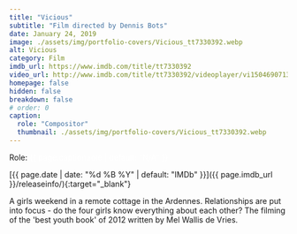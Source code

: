 ```yaml
---
title: "Vicious"
subtitle: "Film directed by Dennis Bots"
date: January 24, 2019
image: ./assets/img/portfolio-covers/Vicious_tt7330392.webp
alt: Vicious
category: Film
imdb_url: https://www.imdb.com/title/tt7330392
video_url: http://www.imdb.com/title/tt7330392/videoplayer/vi1504690713
homepage: false
hidden: false
breakdown: false
# order: 0
caption:
  role: "Compositor"
  thumbnail: ./assets/img/portfolio-covers/Vicious_tt7330392.webp
---
```

Role: <span style="color:white">{{ page.caption.role | default: "N/A" }}</span>

[{{ page.date | date: "%d %B %Y" | default: "IMDb" }}]({{ page.imdb_url }}/releaseinfo/){:target="_blank"}

A girls weekend in a remote cottage in the Ardennes. Relationships are put into focus - do the four girls know everything about each other? The filming of the 'best youth book' of 2012 written by Mel Wallis de Vries.
